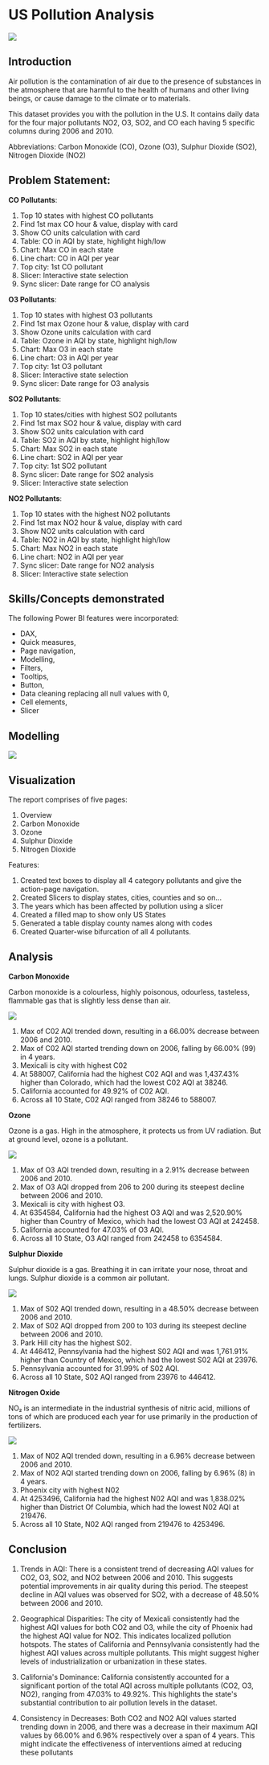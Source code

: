 # US Pollution Analysis

![](https://github.com/Ingalesagar/PortfolioProjects/blob/main/US%20Pollution%20Analysis/US%20Pollution.png)

## Introduction
Air pollution is the contamination of air due to the presence of substances in the atmosphere that are harmful to the health of humans and other living beings, or cause damage to the climate or to materials.

This dataset provides you with the pollution in the U.S. It contains daily data for the four major pollutants NO2, O3, SO2, and CO each having 5 specific columns during 2006 and 2010.

Abbreviations: Carbon Monoxide (CO), Ozone (O3), Sulphur Dioxide (SO2), Nitrogen Dioxide (NO2)

## Problem Statement:
 **CO Pollutants**:
1.	Top 10 states with highest CO pollutants
2.	Find 1st max CO hour & value, display with card
3.	Show CO units calculation with card
4.	Table: CO in AQI by state, highlight high/low
5.	Chart: Max CO in each state
6.	Line chart: CO in AQI per year
7.	Top city: 1st CO pollutant
8.	Slicer: Interactive state selection
9.	Sync slicer: Date range for CO analysis
    
**O3 Pollutants**:
1.	Top 10 states with highest O3 pollutants
2.	Find 1st max Ozone hour & value, display with card
3.	Show Ozone units calculation with card
4.	Table: Ozone in AQI by state, highlight high/low
5.	Chart: Max O3 in each state
6.	Line chart: O3 in AQI per year
7.	Top city: 1st O3 pollutant
8.	Slicer: Interactive state selection
9.	Sync slicer: Date range for O3 analysis
    
**SO2 Pollutants**:
1.	Top 10 states/cities with highest SO2 pollutants
2.	Find 1st max SO2 hour & value, display with card
3.	Show SO2 units calculation with card
4.	Table: SO2 in AQI by state, highlight high/low
5.	Chart: Max SO2 in each state
6.	Line chart: SO2 in AQI per year
7.	Top city: 1st SO2 pollutant
8.	Sync slicer: Date range for SO2 analysis
9.	Slicer: Interactive state selection
    
**NO2 Pollutants**:
1.	Top 10 states with the highest NO2 pollutants
2.	Find 1st max NO2 hour & value, display with card
3.	Show NO2 units calculation with card
4.	Table: NO2 in AQI by state, highlight high/low
5.	Chart: Max NO2 in each state
6.	Line chart: NO2 in AQI per year
7.	Sync slicer: Date range for NO2 analysis
8.	Slicer: Interactive state selection

## Skills/Concepts demonstrated

The following Power BI features were incorporated:
- DAX,
- Quick measures,
- Page navigation,
- Modelling,
- Filters,
- Tooltips,
- Button,
- Data cleaning replacing all null values with 0,
- Cell elements,
- Slicer

##  Modelling   
![](https://github.com/Ingalesagar/PortfolioProjects/blob/main/US%20Pollution%20Analysis/US%20Pollution%20Modelling.PNG)

## Visualization
The report comprises of five pages:
1. Overview
2. Carbon Monoxide
3. Ozone
4. Sulphur Dioxide
5. Nitrogen Dioxide

Features:
1. Created text boxes to display all 4 category pollutants and give the action-page navigation.
2. Created Slicers to display states, cities,  counties and so on...
3. The years which has been affected by pollution using a slicer
4. Created a filled map to show only US States
5. Generated a table display county names along with codes
6. Created Quarter-wise bifurcation of all 4 pollutants.

## Analysis
**Carbon Monoxide**

Carbon monoxide is a colourless, highly poisonous, odourless, tasteless, flammable gas that is slightly less dense than air.

![](https://github.com/Ingalesagar/PortfolioProjects/blob/main/US%20Pollution%20Analysis/Carbon%20Monoxide.PNG)

1. Max of C02 AQI trended down, resulting in a 66.00% decrease between 2006 and 2010.
2. Max of C02 AQI started trending down on 2006, falling by 66.00% (99) in 4 years.
3. Mexicali is city with highest C02
4. At 588007, California had the highest C02 AQI and was 1,437.43% higher than Colorado, which had the lowest C02 AQI at 38246.
5. California accounted for 49.92% of C02 AQI.
6. Across all 10 State, C02 AQI ranged from 38246 to 588007.



**Ozone**

Ozone is a gas. High in the atmosphere, it protects us from UV radiation. But at ground level, ozone is a pollutant.

![](https://github.com/Ingalesagar/PortfolioProjects/blob/main/US%20Pollution%20Analysis/Ozone.PNG)


1. Max of O3 AQI trended down, resulting in a 2.91% decrease between 2006 and 2010.
2. Max of O3 AQI dropped from 206 to 200 during its steepest decline between 2006 and 2010.
3. Mexicali is city with highest O3.
4. At 6354584, California had the highest O3 AQI and was 2,520.90% higher than Country of Mexico, which had the lowest O3 AQI at 242458.
5. California accounted for 47.03% of O3 AQI.
6. Across all 10 State, O3 AQI ranged from 242458 to 6354584.



**Sulphur Dioxide**

Sulphur dioxide is a gas. Breathing it in can irritate your nose, throat and lungs. Sulphur dioxide is a common air pollutant.

![](https://github.com/Ingalesagar/PortfolioProjects/blob/main/US%20Pollution%20Analysis/Sulphur%20Dioxide.PNG)


1. Max of S02 AQI trended down, resulting in a 48.50% decrease between 2006 and 2010.
2. Max of S02 AQI dropped from 200 to 103 during its steepest decline between 2006 and 2010.
3. Park Hill city has the highest S02.
4. At 446412, Pennsylvania had the highest S02 AQI and was 1,761.91% higher than Country of Mexico, which had the lowest S02 AQI at 23976.
5. Pennsylvania accounted for 31.99% of S02 AQI.
6. Across all 10 State, S02 AQI ranged from 23976 to 446412.



**Nitrogen Oxide**

NO₂ is an intermediate in the industrial synthesis of nitric acid, millions of tons of which are produced each year for use primarily in the production of fertilizers.

![](https://github.com/Ingalesagar/PortfolioProjects/blob/main/US%20Pollution%20Analysis/Nitrogen%20Oxide.PNG)

1. Max of N02 AQI trended down, resulting in a 6.96% decrease between 2006 and 2010.
2. Max of N02 AQI started trending down on 2006, falling by 6.96% (8) in 4 years.
3. Phoenix city with highest N02
4. At 4253496, California had the highest N02 AQI and was 1,838.02% higher than District Of Columbia, which had the lowest N02 AQI at 219476.
5. Across all 10 State, N02 AQI ranged from 219476 to 4253496.


## Conclusion 
1.	Trends in AQI:
There is a consistent trend of decreasing AQI values for CO2, O3, SO2, and NO2 between 2006 and 2010. This suggests potential improvements in air quality 
during this period.
The steepest decline in AQI values was observed for SO2, with a decrease of 48.50% between 2006 and 2010.

2.	Geographical Disparities:
The city of Mexicali consistently had the highest AQI values for both CO2 and O3, while the city of Phoenix had the highest AQI value for NO2. This indicates 
localized pollution hotspots.
The states of California and Pennsylvania consistently had the highest AQI values across multiple pollutants. This might suggest higher levels of 
industrialization or urbanization in these states.

3.	California's Dominance:
California consistently accounted for a significant portion of the total AQI across multiple pollutants (CO2, O3, NO2), ranging from 47.03% to 49.92%. This 
highlights the state's substantial contribution to air pollution levels in the dataset.

4.  Consistency in Decreases:
Both CO2 and NO2 AQI values started trending down in 2006, and there was a decrease in their maximum AQI values by 66.00% and 6.96% respectively over a span  of 4 years. This might indicate the effectiveness of interventions aimed at reducing these pollutants













